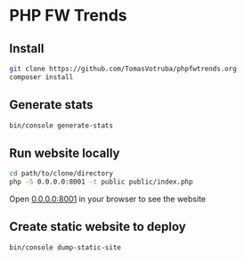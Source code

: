 # PHP FW Trends

## Install

```bash
git clone https://github.com/TomasVotruba/phpfwtrends.org
composer install
```

## Generate stats

```bash
bin/console generate-stats
```

## Run website locally

```bash
cd path/to/clone/directory
php -S 0.0.0.0:8001 -t public public/index.php
```

Open [0.0.0.0:8001](http://0.0.0.0:8001) in your browser to see the website

## Create static website to deploy

```bash
bin/console dump-static-site
```
